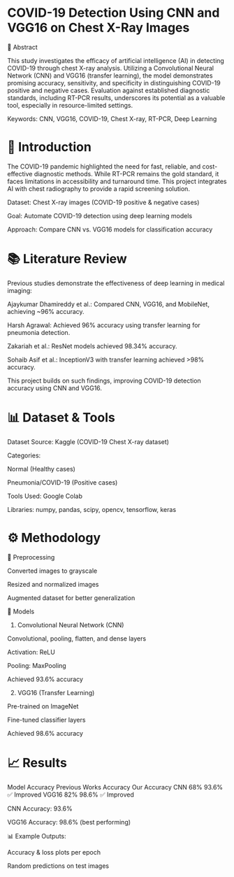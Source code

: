 # COVID-19 Detection Using CNN and VGG16 on Chest X-Ray Images
📌 Abstract

This study investigates the efficacy of artificial intelligence (AI) in detecting COVID-19 through chest X-ray analysis. Utilizing a Convolutional Neural Network (CNN) and VGG16 (transfer learning), the model demonstrates promising accuracy, sensitivity, and specificity in distinguishing COVID-19 positive and negative cases. Evaluation against established diagnostic standards, including RT-PCR results, underscores its potential as a valuable tool, especially in resource-limited settings.

Keywords: CNN, VGG16, COVID-19, Chest X-ray, RT-PCR, Deep Learning

# 🏥 Introduction

The COVID-19 pandemic highlighted the need for fast, reliable, and cost-effective diagnostic methods. While RT-PCR remains the gold standard, it faces limitations in accessibility and turnaround time. This project integrates AI with chest radiography to provide a rapid screening solution.

Dataset: Chest X-ray images (COVID-19 positive & negative cases)

Goal: Automate COVID-19 detection using deep learning models

Approach: Compare CNN vs. VGG16 models for classification accuracy

# 📚 Literature Review

Previous studies demonstrate the effectiveness of deep learning in medical imaging:

Ajaykumar Dhamireddy et al.: Compared CNN, VGG16, and MobileNet, achieving ~96% accuracy.

Harsh Agrawal: Achieved 96% accuracy using transfer learning for pneumonia detection.

Zakariah et al.: ResNet models achieved 98.34% accuracy.

Sohaib Asif et al.: InceptionV3 with transfer learning achieved >98% accuracy.

This project builds on such findings, improving COVID-19 detection accuracy using CNN and VGG16.

# 📊 Dataset & Tools

Dataset Source: Kaggle (COVID-19 Chest X-ray dataset)

Categories:

Normal (Healthy cases)

Pneumonia/COVID-19 (Positive cases)

Tools Used: Google Colab

Libraries: numpy, pandas, scipy, opencv, tensorflow, keras

# ⚙️ Methodology
🔹 Preprocessing

Converted images to grayscale

Resized and normalized images

Augmented dataset for better generalization

🔹 Models

1. Convolutional Neural Network (CNN)

Convolutional, pooling, flatten, and dense layers

Activation: ReLU

Pooling: MaxPooling

Achieved 93.6% accuracy

2. VGG16 (Transfer Learning)

Pre-trained on ImageNet

Fine-tuned classifier layers

Achieved 98.6% accuracy

# 📈 Results
Model	Accuracy	Previous Works Accuracy	Our Accuracy
CNN	68%	93.6%	✅ Improved
VGG16	82%	98.6%	✅ Improved

CNN Accuracy: 93.6%

VGG16 Accuracy: 98.6% (best performing)

📊 Example Outputs:

Accuracy & loss plots per epoch

Random predictions on test images
